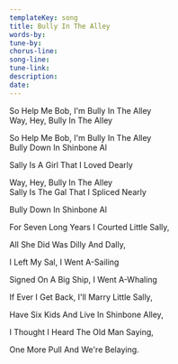 ```yaml
---
templateKey: song
title: Bully In The Alley  
words-by:
tune-by:
chorus-line:
song-line:
tune-link:
description:
date:
---
```

So Help Me Bob, I\'m Bully In The Alley\
Way, Hey, Bully In The Alley

So Help Me Bob, I\'m Bully In The Alley\
Bully Down In Shinbone Al

Sally Is A Girl That I Loved Dearly

Way, Hey, Bully In The Alley\
Sally Is The Gal That I Spliced Nearly

Bully Down In Shinbone Al

For Seven Long Years I Courted Little Sally,

All She Did Was Dilly And Dally,

I Left My Sal, I Went A-Sailing

Signed On A Big Ship, I Went A-Whaling

If Ever I Get Back, I\'ll Marry Little Sally,

Have Six Kids And Live In Shinbone Alley,

I Thought I Heard The Old Man Saying,

One More Pull And We\'re Belaying.
